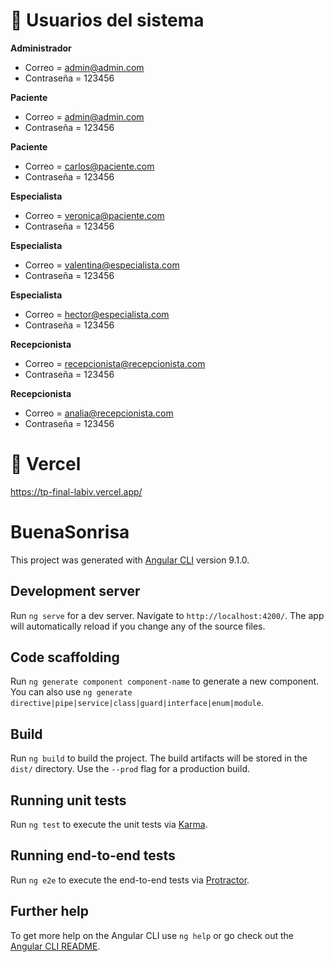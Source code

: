 # :pushpin: Usuarios del sistema

**Administrador**

* Correo = admin@admin.com
* Contraseña = 123456

**Paciente**

* Correo = admin@admin.com
* Contraseña = 123456

**Paciente**

* Correo = carlos@paciente.com 
* Contraseña = 123456

**Especialista**

* Correo = veronica@paciente.com
* Contraseña = 123456

**Especialista**

* Correo = valentina@especialista.com
* Contraseña = 123456

**Especialista**

* Correo = hector@especialista.com
* Contraseña = 123456

**Recepcionista**

* Correo = recepcionista@recepcionista.com
* Contraseña = 123456

**Recepcionista**

* Correo = analia@recepcionista.com
* Contraseña = 123456

# :pushpin: Vercel

https://tp-final-labiv.vercel.app/

# BuenaSonrisa 

This project was generated with [Angular CLI](https://github.com/angular/angular-cli) version 9.1.0.


## Development server

Run `ng serve` for a dev server. Navigate to `http://localhost:4200/`. The app will automatically reload if you change any of the source files.

## Code scaffolding

Run `ng generate component component-name` to generate a new component. You can also use `ng generate directive|pipe|service|class|guard|interface|enum|module`.

## Build

Run `ng build` to build the project. The build artifacts will be stored in the `dist/` directory. Use the `--prod` flag for a production build.

## Running unit tests

Run `ng test` to execute the unit tests via [Karma](https://karma-runner.github.io).

## Running end-to-end tests

Run `ng e2e` to execute the end-to-end tests via [Protractor](http://www.protractortest.org/).

## Further help

To get more help on the Angular CLI use `ng help` or go check out the [Angular CLI README](https://github.com/angular/angular-cli/blob/master/README.md).
